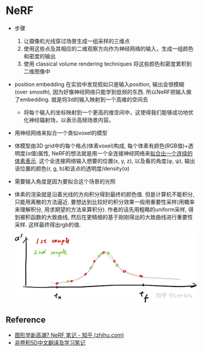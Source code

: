 # NeRF

- 步骤
  1. 让摄像机光线穿过场景生成一组采样的三维点
  2. 使用这些点及其相应的二维观察方向作为神经网络的输入，生成一组颜色和密度的输出
  3. 使用 classical volume rendering techniques 将这些颜色和密度累积到二维图像中

- position embedding 在实验中发现假如只是输入position, 输出会很模糊(over smooth), 因为好像神经网络只能学到低频的东西. 所以NeRF把输入做了embedding. 就是将3d的输入映射到一个高维的空间去

  - 将每个输入的坐标映射到一个更高的维空间中，这使得我们能够成功地优化神经辐射场，以表示高频场景内容。

- 用神经网络来拟合一个类似voxel的模型

- 体模型由3D grid中的每个格点(体素voxel)构成, 每个体素有颜色(RGB值)+透明度(α值)属性, NeRF的想法就是用一个全连接神经网络来<u>拟合出一个连续的体素表示</u>. 这个全连接网络输入想要的位置(x, y, z), 以及看的角度(φ, ψ), 输出该位置的颜色(r, g, b)和该点的透明度/density(α)

- 需要输入角度是因为要拟合这个场景的光照

- 体素的渲染就是沿着光线的方向积分得到最终的颜色值. 但是计算机不能积分, 只能用离散的方法逼近. 要想达到比较好的积分效果一般用重要性采样(用概率来理解积分, 用求期望的方法来算积分). 作者的话先用粗略的uniform采样, 得到被积函数的大致曲线, 然后在更精细的基于刚刚得出的大致曲线进行重要性采样. 这样最终得出rgb的值.

  ![img](ideas.assets/v2-2feabdae3730faa57d1521f9b11e9f5f_720w.jpg)

## Reference

- [图形学新高潮? NeRF 笔记 - 知乎 (zhihu.com)](https://zhuanlan.zhihu.com/p/187541908)
- [非卷积5D中文翻译及学习笔记](https://blog.csdn.net/ftimes/article/details/105890744)

